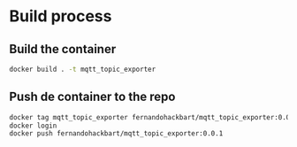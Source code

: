 # Build process

## Build the container

```bash
docker build . -t mqtt_topic_exporter
```

## Push de container to the repo

```bash
docker tag mqtt_topic_exporter fernandohackbart/mqtt_topic_exporter:0.0.1
docker login
docker push fernandohackbart/mqtt_topic_exporter:0.0.1
```
